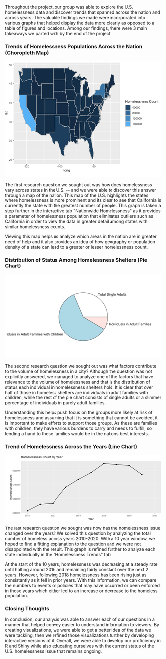 Throughout the project, our group was able to explore the U.S. homelessness data and discover trends that spanned across the nation and across years. The valuable findings we made were incorporated into various graphs that helped display the data more clearly as opposed to a table of figures and locations. Among our findings, there were 3 main takeaways we parted with by the end of the project.


### Trends of Homelessness Populations Across the Nation (Choropleth Map)

![Choropleth Map of homelessness data counts](./www/chloroplet.png)

The first research question we sought out was how does homelessness vary across states in the U.S. -- and we were able to discover this answer through a map of the nation. This map of the U.S. highlights the states where homelessness is more prominent and its clear to see that California is currently the state with the greatest number of people. This graph is taken a step further in the interactive tab "Nationwide Homelessness" as it provides a parameter of homelessness population that eliminates outliers such as California in order to view the data in greater detail among states with similar homelessness counts.

Viewing this map helps us analyze which areas in the nation are in greater need of help and it also provides an idea of how geography or population density of a state can lead to a greater or lesser homelessness count.

### Distribution of Status Among Homelessness Shelters (Pie Chart)

![Pie Chart of individuals in shelters](./www/pie_chart.png)

The second research question we sought out was what factors contribute to the volume of homelessness in a city? Although the question was not explicitly answered, we managed to analyze one of the factors that have relevance to the volume of homelessness and that is the distribution of status each individual in homelessness shelters hold. It is clear that over half of those in homeless shelters are individuals in adult families with children, while the rest of the pie chart consists of single adults or a slimmer percentage of individuals in purely adult families.

Understanding this helps push focus on the groups more likely at risk of homelessness and assuming that it is something that cannot be avoided, it is important to make efforts to support those groups. As these are families with children, they have various burdens to carry and needs to fulfill, so lending a hand to these families would be in the nations best interests.

### Trend of Homelessness Across the Years (Line Chart)

![Line Chart of homelessness across the years](./www/line_chart.png)

The last research question we sought was how has the homelessness issue changed over the years? We solved this question by analyzing the total number of homeless across years 2010-2020. With a 10 year window, we hoped to find a fitting explanation to the question and we were not disappointed with the result. This graph is refined further to analyze each state individually in the "Homelessness Trends" tab. 

At the start of the 10 years, homelessness was decreasing at a steady rate until halting around 2016 and remaining fairly constant over the next 2 years. However, following 2018 homelessness has been rising just as consistantly as it fell in prior years. With this information, we can compare the numbers to events or policies that may have occurred or been enforced in those years which either led to an increase or decrease to the homeless population.

### Closing Thoughts
In conclusion, our analysis was able to answer each of our questions in a manner that helped convey easier to understand information to viewers. By creating visualizations, we were able to get a better idea of the data we were tackling, then we refined those visualizations further by developing interactive versions of it. Overall, we were able to develop our proficiency in R and Shiny while also educating ourselves with the current status of the U.S. homelessness issue that remains ongoing.
